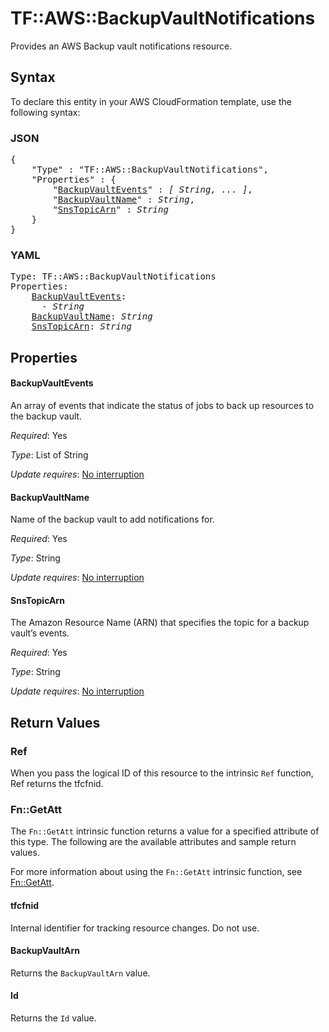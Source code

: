 # TF::AWS::BackupVaultNotifications

Provides an AWS Backup vault notifications resource.

## Syntax

To declare this entity in your AWS CloudFormation template, use the following syntax:

### JSON

<pre>
{
    "Type" : "TF::AWS::BackupVaultNotifications",
    "Properties" : {
        "<a href="#backupvaultevents" title="BackupVaultEvents">BackupVaultEvents</a>" : <i>[ String, ... ]</i>,
        "<a href="#backupvaultname" title="BackupVaultName">BackupVaultName</a>" : <i>String</i>,
        "<a href="#snstopicarn" title="SnsTopicArn">SnsTopicArn</a>" : <i>String</i>
    }
}
</pre>

### YAML

<pre>
Type: TF::AWS::BackupVaultNotifications
Properties:
    <a href="#backupvaultevents" title="BackupVaultEvents">BackupVaultEvents</a>: <i>
      - String</i>
    <a href="#backupvaultname" title="BackupVaultName">BackupVaultName</a>: <i>String</i>
    <a href="#snstopicarn" title="SnsTopicArn">SnsTopicArn</a>: <i>String</i>
</pre>

## Properties

#### BackupVaultEvents

An array of events that indicate the status of jobs to back up resources to the backup vault.

_Required_: Yes

_Type_: List of String

_Update requires_: [No interruption](https://docs.aws.amazon.com/AWSCloudFormation/latest/UserGuide/using-cfn-updating-stacks-update-behaviors.html#update-no-interrupt)

#### BackupVaultName

Name of the backup vault to add notifications for.

_Required_: Yes

_Type_: String

_Update requires_: [No interruption](https://docs.aws.amazon.com/AWSCloudFormation/latest/UserGuide/using-cfn-updating-stacks-update-behaviors.html#update-no-interrupt)

#### SnsTopicArn

The Amazon Resource Name (ARN) that specifies the topic for a backup vault’s events.

_Required_: Yes

_Type_: String

_Update requires_: [No interruption](https://docs.aws.amazon.com/AWSCloudFormation/latest/UserGuide/using-cfn-updating-stacks-update-behaviors.html#update-no-interrupt)

## Return Values

### Ref

When you pass the logical ID of this resource to the intrinsic `Ref` function, Ref returns the tfcfnid.

### Fn::GetAtt

The `Fn::GetAtt` intrinsic function returns a value for a specified attribute of this type. The following are the available attributes and sample return values.

For more information about using the `Fn::GetAtt` intrinsic function, see [Fn::GetAtt](https://docs.aws.amazon.com/AWSCloudFormation/latest/UserGuide/intrinsic-function-reference-getatt.html).

#### tfcfnid

Internal identifier for tracking resource changes. Do not use.

#### BackupVaultArn

Returns the <code>BackupVaultArn</code> value.

#### Id

Returns the <code>Id</code> value.

